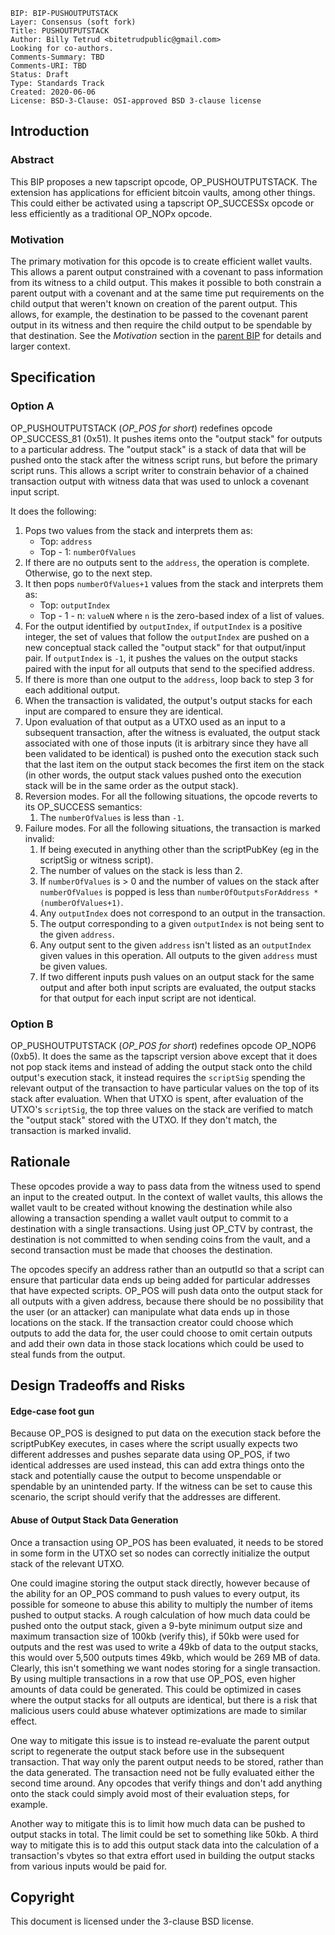 ```
BIP: BIP-PUSHOUTPUTSTACK
Layer: Consensus (soft fork)
Title: PUSHOUTPUTSTACK
Author: Billy Tetrud <bitetrudpublic@gmail.com>
Looking for co-authors.
Comments-Summary: TBD
Comments-URI: TBD
Status: Draft
Type: Standards Track
Created: 2020-06-06
License: BSD-3-Clause: OSI-approved BSD 3-clause license
```

##  Introduction

### Abstract

This BIP proposes a new tapscript opcode, OP_PUSHOUTPUTSTACK. The extension has applications for efficient bitcoin vaults, among other things. This could either be activated using a tapscript OP_SUCCESSx opcode or less efficiently as a traditional OP_NOPx opcode.

### Motivation

The primary motivation for this opcode is to create efficient wallet vaults. This allows a parent output constrained with a covenant to pass information from its witness to a child output. This makes it possible to both constrain a parent output with a covenant and at the same time put requirements on the child output that weren't known on creation of the parent output. This allows, for example, the destination to be passed to the covenant parent output in its witness and then require the child output to be spendable by that destination. See the *Motivation* section in the [parent BIP](README.md) for details and larger context. 

## Specification

### Option A

OP_PUSHOUTPUTSTACK (*OP_POS for short*) redefines opcode OP_SUCCESS_81 (0x51). It pushes items onto the "output stack" for outputs to a particular address. The "output stack" is a stack of data that will be pushed onto the stack after the witness script runs, but before the primary script runs. This allows a script writer to constrain behavior of a chained transaction output with witness data that was used to unlock a covenant input script.

It does the following:

1. Pops two values from the stack and interprets them as:
   * Top: `address`
   * Top - 1: `numberOfValues`
2. If there are no outputs sent to the `address`, the operation is complete. Otherwise, go to the next step.
3. It then pops `numberOfValues+1` values from the stack and interprets them as:
   * Top: `outputIndex`
   * Top - 1 - n: `valueN` where `n` is the zero-based index of a list of values.
4. For the output identified by `outputIndex`, if `outputIndex` is a positive integer, the set of values that follow the `outputIndex` are pushed on a new conceptual stack called the "output stack" for that output/input pair. If `outputIndex` is `-1`, it pushes the values on the output stacks paired with the input for all outputs that send to the specified address.
5. If there is more than one output to the `address`, loop back to step 3 for each additional output.
6. When the transaction is validated, the output's output stacks for each input are compared to ensure they are identical. 
7. Upon evaluation of that output as a UTXO used as an input to a subsequent transaction, after the witness is evaluated, the output stack associated with one of those inputs (it is arbitrary since they have all been validated to be identical) is pushed onto the execution stack such that the last item on the output stack becomes the first item on the stack (in other words, the output stack values pushed onto the execution stack will be in the same order as the output stack). 
8. Reversion modes. For all the following situations, the opcode reverts to its OP_SUCCESS semantics:
   1. The `numberOfValues` is less than `-1`.
9. Failure modes. For all the following situations, the transaction is marked invalid:
   1. If being executed in anything other than the scriptPubKey (eg in the scriptSig or witness script).
   2. The number of values on the stack is less than 2.
   3. If `numberOfValues` is > 0 and the number of values on the stack after `numberOfValues` is popped is less than `numberOfOutputsForAddress * (numberOfValues+1)`.
   4. Any `outputIndex` does not correspond to an output in the transaction.
   5. The output corresponding to a given `outputIndex` is not being sent to the given `address`.
   6. Any output sent to the given `address` isn't listed as an `outputIndex` given values in this operation. All outputs to the given `address` must be given values.
   7. If two different inputs push values on an output stack for the same output and after both input scripts are evaluated, the output stacks for that output for each input script are not identical.

### Option B

OP_PUSHOUTPUTSTACK (*OP_POS for short*) redefines opcode OP_NOP6 (0xb5). It does the same as the tapscript version above except that it does not pop stack items and instead of adding the output stack onto the child output's execution stack, it instead requires the `scriptSig` spending the relevant output of the transaction to have particular values on the top of its stack after evaluation. When that UTXO is spent, after evaluation of the UTXO's `scriptSig`, the top three values on the stack are verified to match the "output stack" stored with the UTXO. If they don't match, the transaction is marked invalid.

## Rationale

These opcodes provide a way to pass data from the witness used to spend an input to the created output. In the context of wallet vaults, this allows the wallet vault to be created without knowing the destination while also allowing a transaction spending a wallet vault output to commit to a destination with a single transactions. Using just OP_CTV by contrast, the destination is not committed to when sending coins from the vault, and a second transaction must be made that chooses the destination. 

The opcodes specify an address rather than an outputId so that a script can ensure that particular data ends up being added for particular addresses that have expected scripts. OP_POS will push data onto the output stack for all outputs with a given address, because there should be no possibility that the user (or an attacker) can manipulate what data ends up in those locations on the stack. If the transaction creator could choose which outputs to add the data for, the user could choose to omit certain outputs and add their own data in those stack locations which could be used to steal funds from the output.

## Design Tradeoffs and Risks

#### Edge-case foot gun

Because OP_POS is designed to put data on the execution stack before the scriptPubKey executes, in cases where the script usually expects two different addresses and pushes separate data using OP_POS, if two identical addresses are used instead, this can add extra things onto the stack and potentially cause the output to become unspendable or spendable by an unintended party. If the witness can be set to cause this scenario, the script should verify that the addresses are different. 

#### Abuse of Output Stack Data Generation

Once a transaction using OP_POS has been evaluated, it needs to be stored in some form in the UTXO set so nodes can correctly initialize the output stack of the relevant UTXO.

One could imagine storing the output stack directly, however because of the ability for an OP_POS command to push values to every output, its possible for someone to abuse this ability to multiply the number of items pushed to output stacks. A rough calculation of how much data could be pushed onto the output stack, given a 9-byte minimum output size and maximum transaction size of 100kb (verify this), if 50kb were used for outputs and the rest was used to write a 49kb of data to the output stacks, this would over 5,500 outputs times 49kb, which would be 269 MB of data. Clearly, this isn't something we want nodes storing for a single transaction. By using multiple transactions in a row that use OP_POS, even higher amounts of data could be generated. This could be optimized in cases where the output stacks for all outputs are identical, but there is a risk that malicious users could abuse whatever optimizations are made to similar effect. 

One way to mitigate this issue is to instead re-evaluate the parent output script to regenerate the output stack before use in the subsequent transaction. That way only the parent output needs to be stored, rather than the data generated. The transaction need not be fully evaluated either the second time around. Any opcodes that verify things and don't add anything onto the stack could simply avoid most of their evaluation steps, for example. 

Another way to mitigate this is to limit how much data can be pushed to output stacks in total. The limit could be set to something like 50kb. A third way to mitigate this is to add this output stack data into the calculation of a transaction's vbytes so that extra effort used in building the output stacks from various inputs would be paid for. 

## Copyright

This document is licensed under the 3-clause BSD license.